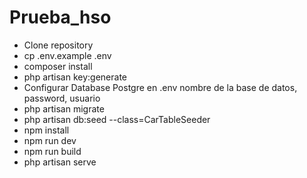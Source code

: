 # Prueba_hso

- Clone repository
- cp .env.example .env
- composer install
- php artisan key:generate
- Configurar Database Postgre en .env nombre de la base de datos, password, usuario
- php artisan migrate
- php artisan db:seed --class=CarTableSeeder
- npm install
- npm run dev
- npm run build
- php artisan serve
